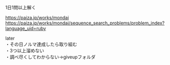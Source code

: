 1日1問以上解く  
  
https://paiza.jp/works/mondai  
https://paiza.jp/works/mondai/sequence_search_problems/problem_index?language_uid=ruby  

later  
・その日ノルマ達成したら取り組む  
・3つ以上溜めない  
・調べ尽くしてわからない→giveupフォルダ  
